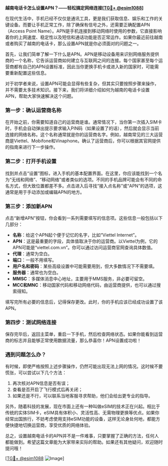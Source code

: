 **越南电话卡怎么设置APN？——轻松搞定网络连接[[TG💪+ @esim1088](https://t.me/s/esim1088)]**

在现代生活中，手机已经不仅仅是通讯工具，更是我们获取信息、娱乐和工作的关键设备。而要让手机正常工作，除了确保有信号之外，还需要正确配置APN（Access Point Name）。APN是手机连接到移动网络时使用的参数，它直接影响着你的上网速度、稳定性以及短信和通话功能是否正常运作。如果你最近前往越南或者购买了越南的电话卡，那么设置APN就是你必须面对的问题之一。

首先，让我们简单了解一下什么是APN。APN是移动设备用来识别网络服务提供商的一个名称，它告诉运营商如何建立与互联网之间的连接。每个国家甚至每个运营商都有自己的APN设置标准，因此当你更换手机卡或进入新的国家时，可能需要重新配置这些信息。

对于初学者来说，设置APN可能会显得有些复杂，但其实只要按照步骤来操作，并不需要太多技术知识。接下来，我们将详细介绍如何为越南的电话卡设置APN，帮助大家快速解决这个问题。

### **第一步：确认运营商名称**
在开始之前，你需要知道自己的运营商是谁。通常情况下，当你第一次插入SIM卡时，手机会自动弹出提示要求输入PIN码（如果设置了的话），然后就会显示当前连接的网络名称。这个名称通常就是你的运营商名字。例如，越南常见的三大运营商是Viettel、Mobifone和Vinaphone。确认了运营商后，你可以根据其官网提供的指南来进行下一步操作。

### **第二步：打开手机设置**
找到并点击“设置”图标，进入手机的基本配置界面。在这里，你应该能找到一个名为“无线和网络”、“移动网络”或者类似的选项。不同的手机品牌可能会有不同的命名方式，但大致位置都差不多。点击进入后寻找“接入点名称”或“APN”的选项，这通常是用于手动添加或编辑APN的地方。

### **第三步：添加新APN**
点击“新增APN”按钮，你会看到一系列需要填写的信息项。这些信息一般包括以下几部分：
- **名称**：给这个APN起个便于记忆的名字，比如“Viettel Internet”。
- **APN**：这是最重要的字段，具体值取决于你的运营商。以Viettel为例，它的APN可能是“viettel.com.vn”。你可以通过访问运营商官网查询具体数值。
- **代理**：通常为空白。
- **端口**：一般不用填写。
- **用户名和密码**：某些高级设置中可能需要用到，但大多数情况下不需要填。
- **服务器**：通常也为空白。
- **MMSC**：多媒体消息中心地址，主要用于MMS服务，非必要可留空。
- **MCC和MNC**：移动国家代码和移动网络代码，由运营商提供，也可以通过搜索得知。

填写完所有必要的信息后，记得保存更改。此时，你的手机应该已经成功设置了该APN。

### **第四步：测试网络连接**
保存完毕后，返回主菜单，重启一下手机，然后检查网络状态。如果你能看到运营商的标志并且能够正常使用数据流量，那么恭喜你！APN设置成功啦！

### **遇到问题怎么办？**
有时候，即使严格按照上述步骤操作，仍然可能出现无法上网的情况。这时候不要慌张，可以尝试以下几个方法：
1. 再次核对APN信息是否有误；
2. 查看是否开启了飞行模式后再关闭；
3. 如果还是不行，可以联系当地客服寻求帮助，他们会给出更专业的指导。

另外，随着科技的发展，现在市面上还有一种叫做eSIM的技术正在兴起。相比于传统的实体SIM卡，eSIM具有体积小、灵活性高、无需物理更换等优点。如果你经常出国旅行，不妨考虑使用支持eSIM功能的设备，这样无论身处何地，都能方便快捷地切换运营商，享受优质的网络体验。

总之，设置越南电话卡的APN并不是一件难事，只要掌握了正确的方法，任何人都能做到。希望这篇文章能为大家带来实际的帮助。如果还有其他疑问，欢迎随时提问哦！

[[TG💪+ @esim1088](https://t.me/s/esim1088) ![Image](https://i.postimg.cc/4NQfJmqS/Snipaste-2025-05-13-00-14-12.png)]